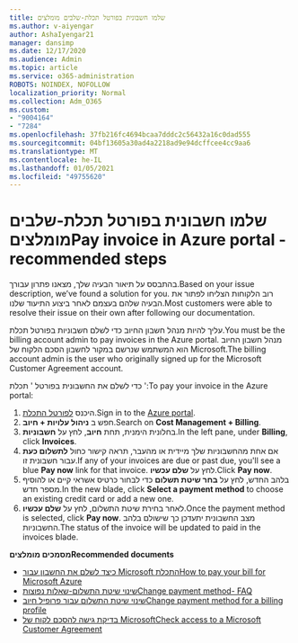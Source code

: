 ```yaml
---
title: שלמו חשבונית בפורטל תכלת-שלבים מומלצים
ms.author: v-aiyengar
author: AshaIyengar21
manager: dansimp
ms.date: 12/17/2020
ms.audience: Admin
ms.topic: article
ms.service: o365-administration
ROBOTS: NOINDEX, NOFOLLOW
localization_priority: Normal
ms.collection: Adm_O365
ms.custom:
- "9004164"
- "7284"
ms.openlocfilehash: 37fb216fc4694bcaa7dddc2c56432a16c0dad555
ms.sourcegitcommit: 04bf13605a30ad4a2218ad9e94dcffcee4cc9aa6
ms.translationtype: MT
ms.contentlocale: he-IL
ms.lasthandoff: 01/05/2021
ms.locfileid: "49755620"
---
```

# <a name="pay-invoice-in-azure-portal---recommended-steps"></a><span data-ttu-id="1ff4b-102">שלמו חשבונית בפורטל תכלת-שלבים מומלצים</span><span class="sxs-lookup"><span data-stu-id="1ff4b-102">Pay invoice in Azure portal - recommended steps</span></span>

<span data-ttu-id="1ff4b-103">בהתבסס על תיאור הבעיה שלך, מצאנו פתרון עבורך.</span><span class="sxs-lookup"><span data-stu-id="1ff4b-103">Based on your issue description, we’ve found a solution for you.</span></span> <span data-ttu-id="1ff4b-104">רוב הלקוחות הצליחו לפתור את הבעיה שלהם בעצמם לאחר ביצוע התיעוד שלנו.</span><span class="sxs-lookup"><span data-stu-id="1ff4b-104">Most customers were able to resolve their issue on their own after following our documentation.</span></span>

<span data-ttu-id="1ff4b-105">עליך להיות מנהל חשבון החיוב כדי לשלם חשבוניות בפורטל תכלת.</span><span class="sxs-lookup"><span data-stu-id="1ff4b-105">You must be the billing account admin to pay invoices in the Azure portal.</span></span> <span data-ttu-id="1ff4b-106">מנהל חשבון החיוב הוא המשתמש שנרשם במקור לחשבון הסכם הלקוח של Microsoft.</span><span class="sxs-lookup"><span data-stu-id="1ff4b-106">The billing account admin is the user who originally signed up for the Microsoft Customer Agreement account.</span></span> 

<span data-ttu-id="1ff4b-107">כדי לשלם את החשבונית בפורטל ' תכלת ':</span><span class="sxs-lookup"><span data-stu-id="1ff4b-107">To pay your invoice in the Azure portal:</span></span> 

1. <span data-ttu-id="1ff4b-108">היכנס [לפורטל התכלת](https://portal.azure.com/).</span><span class="sxs-lookup"><span data-stu-id="1ff4b-108">Sign in to the [Azure portal](https://portal.azure.com/).</span></span>
1. <span data-ttu-id="1ff4b-109">חפש ב **ניהול עלויות + חיוב**.</span><span class="sxs-lookup"><span data-stu-id="1ff4b-109">Search on **Cost Management + Billing**.</span></span>
1. <span data-ttu-id="1ff4b-110">בחלונית הימנית, תחת **חיוב**, לחץ על **חשבוניות**.</span><span class="sxs-lookup"><span data-stu-id="1ff4b-110">In the left pane, under **Billing**, click **Invoices**.</span></span>
1. <span data-ttu-id="1ff4b-111">אם אחת מהחשבוניות שלך מיידית או מהעבר, תראה קישור כחול **לתשלום כעת** עבור חשבונית זו.</span><span class="sxs-lookup"><span data-stu-id="1ff4b-111">If any of your invoices are due or past due, you'll see a blue **Pay now** link for that invoice.</span></span> <span data-ttu-id="1ff4b-112">לחץ על **שלם עכשיו**.</span><span class="sxs-lookup"><span data-stu-id="1ff4b-112">Click **Pay now**.</span></span>
1. <span data-ttu-id="1ff4b-113">בלהב החדש, לחץ על **בחר שיטת תשלום** כדי לבחור כרטיס אשראי קיים או להוסיף מספר חדש.</span><span class="sxs-lookup"><span data-stu-id="1ff4b-113">In the new blade, click **Select a payment method** to choose an existing credit card or add a new one.</span></span>
1. <span data-ttu-id="1ff4b-114">לאחר בחירת שיטת התשלום, לחץ על **שלם עכשיו**.</span><span class="sxs-lookup"><span data-stu-id="1ff4b-114">Once the payment method is selected, click **Pay now**.</span></span>
<span data-ttu-id="1ff4b-115">מצב החשבונית יתעדכן כך שישולם בלהב החשבוניות.</span><span class="sxs-lookup"><span data-stu-id="1ff4b-115">The status of the invoice will be updated to paid in the invoices blade.</span></span>

<span data-ttu-id="1ff4b-116">**מסמכים מומלצים**</span><span class="sxs-lookup"><span data-stu-id="1ff4b-116">**Recommended documents**</span></span>

- [<span data-ttu-id="1ff4b-117">כיצד לשלם את החשבון עבור Microsoft התכלת</span><span class="sxs-lookup"><span data-stu-id="1ff4b-117">How to pay your bill for Microsoft Azure</span></span>](https://docs.microsoft.com/azure/cost-management-billing/understand/pay-bill)
- [<span data-ttu-id="1ff4b-118">שינוי שיטת התשלום-שאלות נפוצות</span><span class="sxs-lookup"><span data-stu-id="1ff4b-118">Change payment method- FAQ</span></span>](https://docs.microsoft.com/azure/billing/billing-how-to-change-credit-card?WT.mc_id=Portal-Microsoft_Azure_Support#frequently-asked-questions)
- [<span data-ttu-id="1ff4b-119">שינוי שיטת התשלום עבור פרופיל חיוב</span><span class="sxs-lookup"><span data-stu-id="1ff4b-119">Change payment method for a billing profile</span></span>](https://docs.microsoft.com/azure/cost-management-billing/manage/change-credit-card?WT.mc_id=Portal-Microsoft_Azure_Support#manage-credit-cards-for-a-microsoft-customer-agreement)
- [<span data-ttu-id="1ff4b-120">בדיקת גישה להסכם לקוח של Microsoft</span><span class="sxs-lookup"><span data-stu-id="1ff4b-120">Check access to a Microsoft Customer Agreement</span></span>](https://docs.microsoft.com/azure/cost-management-billing/manage/change-credit-card?WT.mc_id=Portal-Microsoft_Azure_Support%22%20%5Cl%20%22manage-credit-cards-for-a-microsoft-customer-agreement%22%20%5Ct%20%22_blank#check-the-type-of-your-account)
